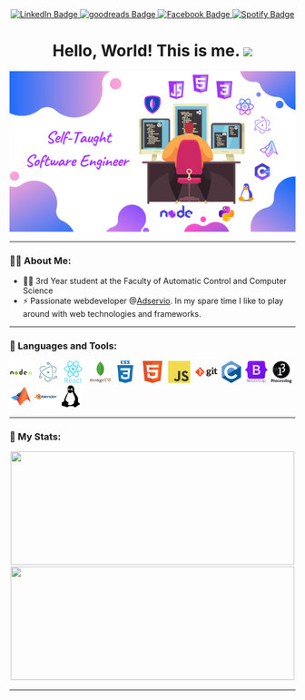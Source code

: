 
<div id="header" align="center">  
  <div id="badges">
    <a href="https://www.linkedin.com/in/paul-cosmin/">
      <img src="https://img.shields.io/badge/LinkedIn-blue?style=for-the-badge&logo=linkedin&logoColor=white" alt="LinkedIn Badge"/>
    </a>    
     <a href="https://www.goodreads.com/user/show/130496502-paul-petrila">
      <img src="https://img.shields.io/badge/Goodreads-gray?style=for-the-badge&logo=goodreads&logoColor=white" alt="goodreads Badge"/>
    </a>  
    <a href="https://www.facebook.com/paulcosmin.petrila">
      <img src="https://img.shields.io/badge/Facebook-blue?style=for-the-badge&logo=facebook&logoColor=white" alt="Facebook Badge"/>
    </a>
    <a href="https://open.spotify.com/user/n9sqyvkuvyc55du8bkgb9gi1i?si=dceb62e3d9094f78">
      <img src="https://img.shields.io/badge/Spotify-green?style=for-the-badge&logo=spotify&logoColor=white" alt="Spotify Badge"/>
    </a>
    <h1>
      Hello, World! This is me. 
      <img src="https://media.giphy.com/media/hvRJCLFzcasrR4ia7z/giphy.gif" width="30px"/>
    </h1>
  </div>
</div>


<div align="center"  > 
  <img src="/Resources/Selfmade.png" >
</div>

--- 


  
### 👨‍💻 About Me:

- 👷‍♂️	3rd Year student at the Faculty of Automatic Control and Computer Science 
- ⚡ Passionate webdeveloper @[Adservio](https://www.adservio.ro/ro). In my spare time I like to play around with web technologies and frameworks.
  

---

### 🔧 Languages and Tools:

<div>
    <img src="https://github.com/devicons/devicon/blob/master/icons/nodejs/nodejs-original-wordmark.svg"  title="NodeJS" alt="NodeJS" width="40" height="40"/>&nbsp;
      <img src="https://github.com/devicons/devicon/blob/master/icons/electron/electron-original.svg" title="ElectronJS" **alt="ElectronJS" width="40" height="40"/>
  <img src="https://github.com/devicons/devicon/blob/master/icons/react/react-original-wordmark.svg" title="React" alt="React" width="40" height="40"/>&nbsp;
      <img src="https://github.com/devicons/devicon/blob/master/icons/mongodb/mongodb-original-wordmark.svg" title="MongoDB" **alt="MongoDB" width="40" height="40"/>
  <img src="https://github.com/devicons/devicon/blob/master/icons/css3/css3-plain-wordmark.svg"  title="CSS3" alt="CSS" width="40" height="40"/>&nbsp;
  <img src="https://github.com/devicons/devicon/blob/master/icons/html5/html5-original.svg" title="HTML5" alt="HTML" width="40" height="40"/>&nbsp;
  <img src="https://github.com/devicons/devicon/blob/master/icons/javascript/javascript-original.svg" title="JavaScript" alt="JavaScript" width="40" height="40"/>&nbsp;
  <img src="https://github.com/devicons/devicon/blob/master/icons/git/git-original-wordmark.svg" title="Git" **alt="Git" width="40" height="40"/>
    <img src="https://github.com/devicons/devicon/blob/master/icons/c/c-original.svg" title="C" **alt="C" width="40" height="40"/>
    <img src="https://github.com/devicons/devicon/blob/master/icons/bootstrap/bootstrap-original-wordmark.svg" title="Bootstrap" **alt="Bootstrap" width="40" height="40"/>
      <img src="https://github.com/devicons/devicon/blob/master/icons/processing/processing-original-wordmark.svg" title="Processing" **alt="Processing" width="40" height="40"/>
      <img src="https://github.com/devicons/devicon/blob/master/icons/matlab/matlab-original.svg" title="Matlab" **alt="Matlab" width="40" height="40"/>
    <img src="https://github.com/devicons/devicon/blob/master/icons/blender/blender-original-wordmark.svg" title="blender" **alt="blender" width="40" height="40"/>
     <img src="https://github.com/devicons/devicon/blob/master/icons/linux/linux-plain.svg" title="Linux" **alt="Linux" width="40" height="40"/>
  
</div>

---

### 💯 My Stats:



<div align="center">
  <img src="http://github-readme-streak-stats.herokuapp.com/?user=Pauwul&theme=dark&background=000000" width=500px height=200px>
  <br>
  <img src="https://github-readme-stats.vercel.app/api/top-langs/?username=Pauwul&layout=compact&theme=radical" width=500px height=200px>
  
</div>

---


</div>

